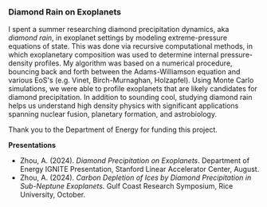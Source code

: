 ### Diamond Rain on Exoplanets

I spent a summer researching diamond precipitation dynamics, aka *diamond rain*, in exoplanet settings by modeling extreme-pressure equations of state.
  This was done via recursive computational methods, in which exoplanetary composition was used to determine internal pressure-density profiles. 
  My algorithm was based on a numerical procedure, bouncing back and forth between the Adams-Williamson equation and various EoS's (e.g. Vinet, Birch-Murnaghan, Holzapfel).
  Using Monte Carlo simulations, we were able to profile exoplanets that are likely candidates for diamond precipitation.
  In addition to sounding cool, studying diamond rain helps us understand high density physics with significant applications spanning nuclear fusion, planetary formation, and astrobiology.

Thank you to the Department of Energy for funding this project.

**Presentations**  
- Zhou, A. (2024). *Diamond Precipitation on Exoplanets*. Department of Energy IGNITE Presentation, Stanford Linear Accelerator Center, August.  
- Zhou, A. (2024). *Carbon Depletion of Ices by Diamond Precipitation in Sub-Neptune Exoplanets*. Gulf Coast Research Symposium, Rice University, October.
